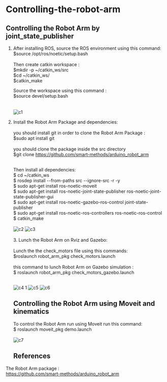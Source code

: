 # Controlling-the-robot-arm
## Controlling the Robot Arm by joint_state_publisher

1. After installing ROS, source the ROS environment using this command:<br>
    $source /opt/ros/noetic/setup.bash <br><br>
    Then create catkin workspace : <br>
    $mkdir -p ~/catkin_ws/src <br>
    $cd ~/catkin_ws/ <br>
    $catkin_make

    Source the workspace using this command :<br>
    $source devel/setup.bash
<br><br><br>
![c1](https://github.com/user-attachments/assets/6900ba52-241b-4e47-9264-6d5902378e68)

2. Install the Robot Arm Package and dependencies:<br><br>
   you should install git in order to clone the Robot Arm Package :<br>
   $sudo apt install git <br><br>
   you should clone the package inside the src directory <br>
   $git clone https://github.com/smart-methods/arduino_robot_arm <br><br>

   Then install all dependencies:<br>
   $ cd ~/catkin_ws<br>
   $ rosdep install --from-paths src --ignore-src -r -y <br>
   $ sudo apt-get install ros-noetic-moveit<br>
   $ sudo apt-get install ros-noetic-joint-state-publisher ros-noetic-joint-state-publisher-gui<br>
   $ sudo apt-get install ros-noetic-gazebo-ros-control joint-state-publisher<br>
   $ sudo apt-get install ros-noetic-ros-controllers ros-noetic-ros-control<br>
   $ catkin_make
   <br><br>
   ![c2](https://github.com/user-attachments/assets/8f7e7155-45ea-4d37-ad10-ee0fd27763bb)
   ![c3](https://github.com/user-attachments/assets/720cf879-add4-447e-aadf-7310662753ca)
<br><br>
   3. Lunch the Robot Arm on Rviz and Gazebo: <br><br>
      Lunch the the check_motors file using this commands: <br>
      $roslaunch robot_arm_pkg check_motors.launch<br><br>
      this command to lunch Robot Arm on Gazebo simulation : <br>
      $ roslaunch robot_arm_pkg check_motors_gazebo.launch <br><br>
   
      ![c4 1](https://github.com/user-attachments/assets/802f2e66-a19d-4147-ba22-966e6a1c609f)
      ![c5](https://github.com/user-attachments/assets/d5107e6a-dbc9-49ff-8cda-29604ab5798d)
      ![c6](https://github.com/user-attachments/assets/7e32ea57-cfaa-4494-85c1-0f2a74e39562)

      ## Controlling the Robot Arm using Moveit and kinematics <br>
      To control the Robot Arm run using Moveit run this command: <br>
      $ roslaunch moveit_pkg demo.launch <br><br>
      ![c7](https://github.com/user-attachments/assets/65ed0087-152d-4ccc-874a-3184f604319e)
   

   ## References
The Robot Arm package : <br>
https://github.com/smart-methods/arduino_robot_arm
   
